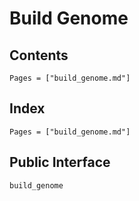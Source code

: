# Build Genome

## Contents

```@contents
Pages = ["build_genome.md"]
```

## Index

```@index
Pages = ["build_genome.md"]
```

## Public Interface

```@docs
build_genome
```